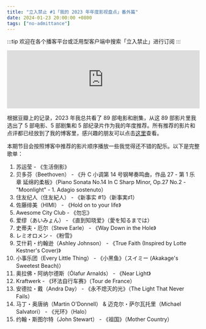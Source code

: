 ```yaml
---
title: "立入禁止 #1「我的 2023 年年度影视盘点」番外篇"
date: 2024-01-23 20:00:00 +0800
tags: ["no-admittance"]
---
```


:::tip
欢迎在各个播客平台或泛用型客户端中搜索「立入禁止」进行订阅
:::

<div className="podcast-player">
  <iframe style={{borderRadius: '12px'}} src="https://open.spotify.com/embed/episode/48Kdn2hTJd5fPDAXt2cAwH?utm_source=generator&theme=0" width="100%" height="152" frameBorder="0" allowFullScreen="" allow="autoplay; clipboard-write; encrypted-media; fullscreen; picture-in-picture" loading="lazy"></iframe>
</div>

根据豆瓣上的记录，2023 年我总共看了 89 部电影和剧集，从这 89 部影片里我选出了 5 部电影、5 部剧集和 5 部纪录片作为我的年度推荐。所有推荐的影片和点评都已经放到了我的博客里，感兴趣的朋友可以点击[这里](/blog/2024/01/09/my-annual-movie-and-tv-roundup-for-2023)查看。

本期节目会按照博客中推荐的影片顺序播放一些我觉得还不错的配乐。以下是完整歌单：

1. 苏运莹 - 《生活倒影》
2. 贝多芬（Beethoven） - 《升 C 小调第 14 号钢琴奏鸣曲，作品 27 - 第 1 乐章 延绵的柔板》（Piano Sonata No.14 In C Sharp Minor, Op.27 No.2 - "Moonlight" - 1. Adagio sostenuto）
3. 住友纪人（住友紀人） - 《新事实 #1》（新事実♯1）
4. 佐藤绯美（HIMI） - 《Hold on to your life》
5. Awesome City Club - 《勿忘》
6. 爱缪（あいみょん） - 《直到知晓爱》（愛を知るまでは）
7. 史蒂夫・厄尔（Steve Earle） - 《Way Down in the Hole》
8. レミオロメン - 《粉雪》
9. 艾什莉・约翰逊（Ashley Johnson） - 《True Faith (Inspired by Lotte Kestner's Cover)》
10. 小事乐团（Every Little Thing） - 《小黑鱼》（スイミー (Akakage's Sweetest Beach)）
11. 奥拉佛・阿纳尔德斯（Ólafur Arnalds） - 《Near Light》
12. Kraftwerk - 《环法自行车赛》（Tour de France）
13. 安德拉・戴（Andra Day） - 《永不熄灭的光》（The Light That Never Fails）
14. 马丁・奥唐纳（Martin O'Donnell） & 迈克尔・萨尔瓦托里（Michael Salvatori） - 《光环》（Halo）
15. 约翰・斯图尔特（John Stewart） - 《祖国》（Mother Country）
